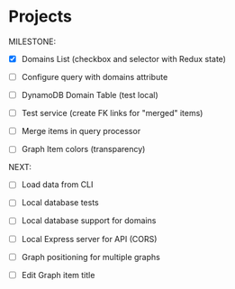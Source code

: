# Projects

MILESTONE:

- [x] Domains List (checkbox and selector with Redux state)
  
- [ ] Configure query with domains attribute
- [ ] DynamoDB Domain Table (test local)
- [ ] Test service (create FK links for "merged" items)
- [ ] Merge items in query processor
- [ ] Graph Item colors (transparency)


NEXT:

- [ ] Load data from CLI
- [ ] Local database tests
- [ ] Local database support for domains
- [ ] Local Express server for API (CORS)

- [ ] Graph positioning for multiple graphs
- [ ] Edit Graph item title
